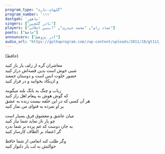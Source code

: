 ```yaml
---
program_type: "گلهای-تازه"
program_number: '۱۱۱'
dastgah: 'ماهور'
singers: ["نادر گلچین"]
players: ["عماد رام", "محمد حیدری", "آبتین اجلالی"] 
poets: ["حافظ"]
announcers: ["آذر پژوهش"]
audio_url: "https://golhaprogram.com//wp-content/uploads/2011/10/gt111_64kbp.mp3"
---
```


(حافظ)

معاشران گره از زلف یار باز کنید  
شبی خوش است بدین قصه‌اش دراز کنید  
حضور خلوت انس است و دوستان جمعند  
و ان‌یکاد بخوانید و در فراز کنید  

رباب و چنگ به بانگ بلند میگویند  
که گوش هوش به پیغام اهل راز کنید  
هر آن کسی که در این حلقه نیست زنده به عشق  
بر او نمرده به فتوای من نماز کنید  

میان عاشق و معشوق فرق بسیار است  
چو یار ناز نماید شما نیاز کنید  
به جان دوست که غم پرده بر شما ندرد  
گر اعتماد بر الطاف کارساز کنید  

وگر طلب کند انعامی از شما حافظ  
حوالتش به لب یار دلنواز کنید
